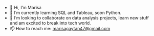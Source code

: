 - 👋 Hi, I’m Marisa
- 🌱 I’m currently learning SQL and Tableau, soon Python.
- 💞️ I’m looking to collaborate on data analysis projects, learn new stuff and am excited to break into tech world.
- 📫 How to reach me: marisagaytan47@gmail.com
